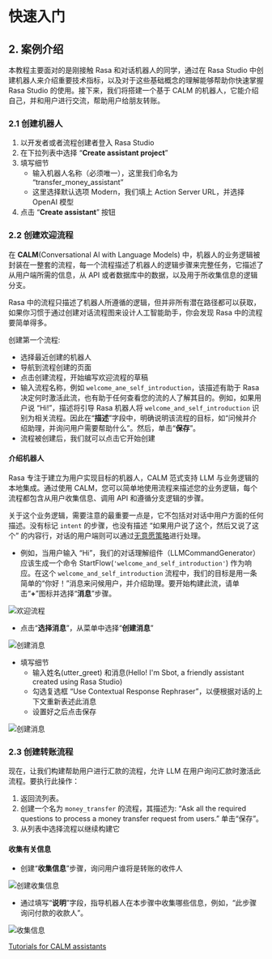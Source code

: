 # 快速入门

<show-structure depth="3"/>

## 2. 案例介绍

本教程主要面对的是刚接触 Rasa 和对话机器人的同学，通过在 Rasa Studio 中创建机器人来介绍重要技术指标，以及对于这些基础概念的理解能够帮助你快速掌握 Rasa Studio 的使用。接下来，我们将搭建一个基于 CALM 的机器人，它能介绍自己，并和用户进行交流，帮助用户给朋友转账。

### 2.1 创建机器人

1. 以开发者或者流程创建者登入 Rasa Studio
2. 在下拉列表中选择 “**Create assistant project**”
3. 填写细节
    - 输入机器人名称（必须唯一），这里我们命名为 “transfer_money_assistant”
    - 这里选择默认选项 Modern，我们填上 Action Server URL，并选择 OpenAI 模型
4. 点击 “**Create assistant**” 按钮


### 2.2 创建欢迎流程

在 **CALM**(Conversational AI with Language Models) 中，机器人的业务逻辑被封装在一整套的流程，每一个流程描述了机器人的逻辑步骤来完整任务，它描述了从用户端所需的信息，从 API 或者数据库中的数据，以及用于所收集信息的逻辑分支。


Rasa 中的流程只描述了机器人所遵循的逻辑，但并非所有潜在路径都可以获取，如果你习惯于通过创建对话流程图来设计人工智能助手，你会发现 Rasa 中的流程要简单得多。


创建第一个流程:
- 选择最近创建的机器人
- 导航到流程创建的页面
- 点击创建流程，开始编写欢迎流程的草稿
- 输入流程名称，例如 `welcome_ane_self_introduction`，该描述有助于 Rasa 决定何时激活此流，也有助于任何查看您的流的人了解其目的。例如，如果用户说 “Hi!”，描述将引导 Rasa 机器人将 `welcome_and_self_introduction` 识别为相关流程。因此在“**描述**”字段中，明确说明该流程的目标，如“问候并介绍助理，并询问用户需要帮助什么”。然后，单击“**保存**”。
- 流程被创建后，我们就可以点击它开始创建

#### 介绍机器人

Rasa 专注于建立为用户实现目标的机器人，CALM 范式支持 LLM 与业务逻辑的本地集成。通过使用 CALM，您可以简单地使用流程来描述您的业务逻辑，每个流程都包含从用户收集信息、调用 API 和遵循分支逻辑的步骤。

关于这个业务逻辑，需要注意的最重要一点是，它不包括对对话中用户方面的任何描述。没有标记 `intent` 的步骤，也没有描述 “如果用户说了这个，然后又说了这个” 的内容行，对话的用户端则可以通过[无意愿策略](https://rasa.com/docs/rasa/next/llms/llm-intentless)进行处理。

- 例如，当用户输入 “Hi”，我们的对话理解组件（LLMCommandGenerator）应该生成一个命令 StartFlow(`'welcome_and_self_introduction'`) 作为响应。在这个 `welcome_and_self_introduction` 流程中，我们的目标是用一条简单的“你好！”消息来问候用户，并介绍助理。要开始构建此流，请单击“**+**”图标并选择“**消息**”步骤。

![欢迎流程](https://rasa.com/docs/studio/img/welcome-flow-message.png)

- 点击“**选择消息**”，从菜单中选择“**创建消息**”

![创建消息](https://rasa.com/docs/studio/img/welcome-flow-create-message.png)

- 填写细节
  - 输入姓名(utter_greet) 和消息(Hello! I'm Sbot, a friendly assistant created using Rasa Studio) 
  - 勾选复选框 “Use Contextual Response Rephraser”，以便根据对话的上下文重新表述此消息
  - 设置好之后点击保存


![创建消息](https://rasa.com/docs/studio/img/welcome-flow-utter-greet.png)


### 2.3 创建转账流程

现在，让我们构建帮助用户进行汇款的流程，允许 LLM 在用户询问汇款时激活此流程。要执行此操作：
1. 返回流列表。
2. 创建一个名为 `money_transfer` 的流程，其描述为: “Ask all the required questions to process a money transfer request from users.” 单击“保存”。
3. 从列表中选择流程以继续构建它

#### 收集有关信息

- 创建“**收集信息**”步骤，询问用户谁将是转账的收件人

![创建收集信息](https://rasa.com/docs/studio/img/money-transfer-collect-info.png)

- 通过填写“**说明**”字段，指导机器人在本步骤中收集哪些信息，例如，“此步骤询问付款的收款人”。

![收集信息](https://rasa.com/docs/studio/img/money-transfer-description.png)







<seealso>
<category ref="ref_docs">
    <a href="https://rasa.com/docs/studio/start-here/tutorial-flow-based">Tutorials for CALM assistants</a>
</category>
<category ref="ref_github">
</category>
<category ref="ref_issues">
</category>
<category ref="ref_hf">
</category>
<category ref="ref_ms">
</category>
</seealso>


